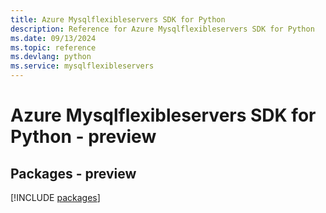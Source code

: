 ```yaml
---
title: Azure Mysqlflexibleservers SDK for Python
description: Reference for Azure Mysqlflexibleservers SDK for Python
ms.date: 09/13/2024
ms.topic: reference
ms.devlang: python
ms.service: mysqlflexibleservers
---
```

# Azure Mysqlflexibleservers SDK for Python - preview
## Packages - preview
[!INCLUDE [packages](mysqlflexibleservers-index.md)]